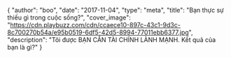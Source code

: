 {
   "author": "boo",
   "date": "2017-11-04",
   "type": "meta",
   "title": "Bạn thực sự thiếu gì trong cuộc sống?",
   "cover_image": "https://cdn.playbuzz.com/cdn/ccaece10-897c-43c1-9d3c-8c700270b54a/e95b0519-6df5-42d5-8994-77011ebb6377.jpg",
   "description": "Tôi được BẠN CẦN TÀI CHÍNH LÀNH MẠNH. Kết quả của bạn là gì?"
}
